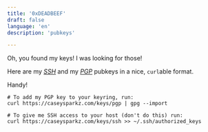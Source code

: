 ```yaml
---
title: '0xDEADBEEF'
draft: false
language: 'en'
description: 'pubkeys'

---
```

Oh, you found my keys! I was looking for those!

Here are my [_SSH_](./ssh) and my [_PGP_](./pgp) pubkeys in a nice, `curl`able format.

Handy!

```
# To add my PGP key to your keyring, run:
curl https://caseysparkz.com/keys/pgp | gpg --import

# To give me SSH access to your host (don't do this) run:
curl https://caseysparkz.com/keys/ssh >> ~/.ssh/authorized_keys
```

